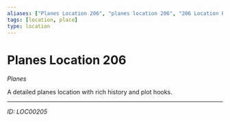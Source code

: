 ```yaml
---
aliases: ["Planes Location 206", "planes location 206", "206 Location Planes"]
tags: [location, place]
type: location
---
```


# Planes Location 206

*Planes*

A detailed planes location with rich history and plot hooks.

---
*ID: LOC00205*